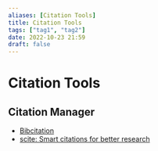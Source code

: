 ```yaml
---
aliases: [Citation Tools]
title: Citation Tools
tags: ["tag1", "tag2"]
date: 2022-10-23 21:59
draft: false
---
```


# Citation Tools

## Citation Manager

- [Bibcitation](https://www.bibcitation.com/)
- [scite: Smart citations for better research](https://scite.ai/)